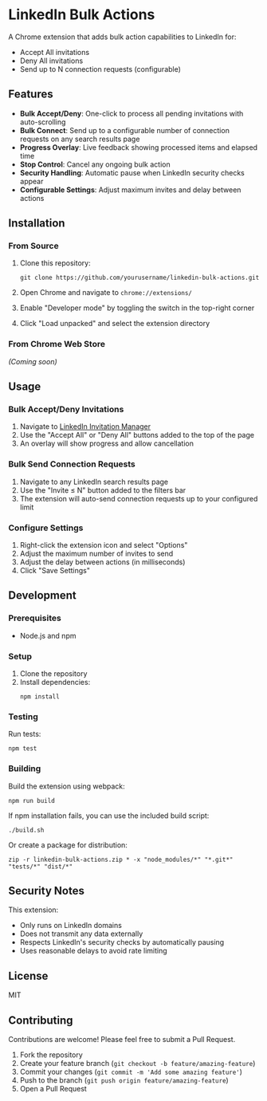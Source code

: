 # LinkedIn Bulk Actions

A Chrome extension that adds bulk action capabilities to LinkedIn for:
- Accept All invitations
- Deny All invitations
- Send up to N connection requests (configurable)

## Features

- **Bulk Accept/Deny**: One-click to process all pending invitations with auto-scrolling
- **Bulk Connect**: Send up to a configurable number of connection requests on any search results page
- **Progress Overlay**: Live feedback showing processed items and elapsed time
- **Stop Control**: Cancel any ongoing bulk action
- **Security Handling**: Automatic pause when LinkedIn security checks appear
- **Configurable Settings**: Adjust maximum invites and delay between actions

## Installation

### From Source

1. Clone this repository:
   ```
   git clone https://github.com/yourusername/linkedin-bulk-actions.git
   ```

2. Open Chrome and navigate to `chrome://extensions/`

3. Enable "Developer mode" by toggling the switch in the top-right corner

4. Click "Load unpacked" and select the extension directory

### From Chrome Web Store

*(Coming soon)*

## Usage

### Bulk Accept/Deny Invitations

1. Navigate to [LinkedIn Invitation Manager](https://www.linkedin.com/mynetwork/invitation-manager/)
2. Use the "Accept All" or "Deny All" buttons added to the top of the page
3. An overlay will show progress and allow cancellation

### Bulk Send Connection Requests

1. Navigate to any LinkedIn search results page
2. Use the "Invite ≤ N" button added to the filters bar
3. The extension will auto-send connection requests up to your configured limit

### Configure Settings

1. Right-click the extension icon and select "Options"
2. Adjust the maximum number of invites to send
3. Adjust the delay between actions (in milliseconds)
4. Click "Save Settings"

## Development

### Prerequisites

- Node.js and npm

### Setup

1. Clone the repository
2. Install dependencies:
   ```
   npm install
   ```

### Testing

Run tests:
```
npm test
```

### Building

Build the extension using webpack:
```
npm run build
```

If npm installation fails, you can use the included build script:
```
./build.sh
```

Or create a package for distribution:
```
zip -r linkedin-bulk-actions.zip * -x "node_modules/*" "*.git*" "tests/*" "dist/*"
```

## Security Notes

This extension:
- Only runs on LinkedIn domains
- Does not transmit any data externally
- Respects LinkedIn's security checks by automatically pausing
- Uses reasonable delays to avoid rate limiting

## License

MIT

## Contributing

Contributions are welcome! Please feel free to submit a Pull Request.

1. Fork the repository
2. Create your feature branch (`git checkout -b feature/amazing-feature`)
3. Commit your changes (`git commit -m 'Add some amazing feature'`)
4. Push to the branch (`git push origin feature/amazing-feature`)
5. Open a Pull Request